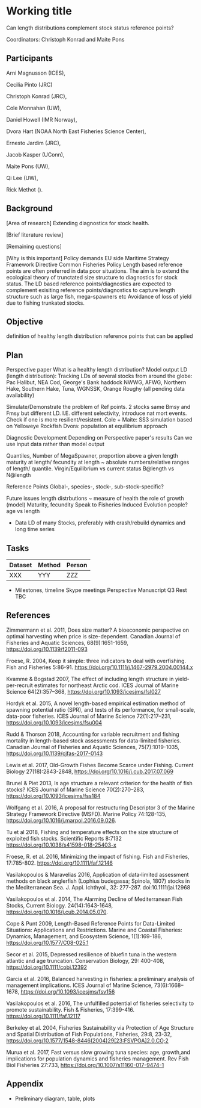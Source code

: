 # Working title
Can length distributions complement stock status reference points?

Coordinators: Christoph Konrad and Maite Pons

## Participants

Arni Magnusson (ICES),

Cecilia Pinto (JRC)

Christoph Konrad (JRC),

Cole Monnahan (UW),

Daniel Howell (IMR Norway),

Dvora Hart (NOAA North East Fisheries Science Center),

Ernesto Jardim (JRC),

Jacob Kasper (UConn),

Maite Pons (UW),

Qi Lee (UW),

Rick Methot (). 







## Background

[Area of research]
Extending diagnostics for stock health.

[Brief literature review]


[Remaining questions]

[Why is this important]
Policy demands EU side
 Maritime Strategy Framework Directive
 Common Fisheries Policy
Length based reference points are often preferred in data poor situations.
The aim is to extend the ecological theory of trunctated size structure to diagnostics for stock status. The LD based reference points/diagnostics are expected to complement exisiting reference points/diagnostics to capture length structure such as large fish, mega-spawners etc
Avoidance of loss of yield due to fishing trunkated stocks.


## Objective
definition of healthy length distribution
reference points that can be applied

## Plan
Perspective paper
  What is a healthy length distribution?
       Model output LD (length distribution):
            Tracking LDs of several stocks from around the globe:
                        Pac Halibut, NEA Cod, George's Bank haddock
                        NWWG, AFWG, Northern Hake, Southern Hake,
                        Tuna, WGNSSK, Orange Roughy 
                        (all pending data availability)


  Simulate/Demonstrate the problem of Ref points.
      2 stocks same Bmsy and Fmsy but different LD. I.E. different selectivity, introduce nat mort events. Check if one is more resilient/resistent. 
      Cole + Maite: SS3 simulation based on Yelloweye Rockfish
      Dvora: population at equilibrium approach


                
Diagnostic Development
  Depending on Perspective paper's results
  Can we use input data rather than model output

  Quantiles, Number of MegaSpawner, proportion above a given length                    maturity at length/ fecundity at length ~ absolute numbers/relative            ranges of length/ quantile.
  Virgin/Equilibrium vs current status
  B@length vs N@length

Reference Points
  Global-, species-, stock-, sub-stock-specific?
            
Future issues
  length distrbutions ~ measure of health
  the role of growth (model) 
  Maturity, fecundity
  Speak to Fisheries Induced Evolution people?
  age vs length

* Data
  LD of many Stocks, preferably with crash/rebuild dynamics and long time series 


## Tasks

Dataset | Method | Person
------- | ------ | ------
XXX     | YYY    | ZZZ

* Milestones, timeline
  Skype meetings
  Perspective Manuscript Q3
  Rest TBC
  
## References

Zimmermann et al. 2011, Does size matter? A bioeconomic perspective on optimal harvesting when price is size-dependent. Canadian Journal of Fisheries and Aquatic Sciences, 68(9):1651-1659, https://doi.org/10.1139/f2011-093

Froese, R. 2004, Keep it simple: three indicators to deal with overfishing. Fish and Fisheries 5:86-91.  https://doi.org/10.1111/j.1467-2979.2004.00144.x

Kvamme & Bogstad 2007, The effect of including length structure in yield-per-recruit estimates for northeast Arctic cod. ICES Journal of Marine Science 64(2):357–368, https://doi.org/10.1093/icesjms/fsl027

Hordyk et al. 2015, A novel length-based empirical estimation method of spawning potential ratio (SPR), and tests of its performance, for small-scale, data-poor fisheries. ICES Journal of Marine Science 72(1):217–231, https://doi.org/10.1093/icesjms/fsu004

Rudd & Thorson 2018, Accounting for variable recruitment and fishing mortality in length-based stock assessments for data-limited fisheries. Canadian Journal of Fisheries and Aquatic Sciences, 75(7):1019-1035, https://doi.org/10.1139/cjfas-2017-0143

Lewis et al. 2017, Old-Growth Fishes Become Scarce under Fishing. Current Biology 27(18):2843-2848, https://doi.org/10.1016/j.cub.2017.07.069

Brunel & Piet 2013, Is age structure a relevant criterion for the health of fish stocks? ICES Journal of Marine Science 70(2):270–283, https://doi.org/10.1093/icesjms/fss184

Wolfgang et al. 2016, A proposal for restructuring Descriptor 3 of the Marine Strategy Framework Directive (MSFD). Marine Policy 74:128-135, https://doi.org/10.1016/j.marpol.2016.09.026.

Tu et al 2018, Fishing and temperature effects on the size structure of exploited fish stocks. Scientific Reports 8:7132  https://doi.org/10.1038/s41598-018-25403-x

Froese, R. et al. 2016, Minimizing the impact of fishing. Fish and Fisheries, 17:785-802. https://doi.org/10.1111/faf.12146

Vasilakopoulos & Maravelias 2016, Application of data‐limited assessment methods on black anglerfish (Lophius budegassa; Spinola, 1807) stocks in the Mediterranean Sea. J. Appl. Ichthyol., 32: 277-287. doi:10.1111/jai.12968

Vasilakopoulos et al. 2014, The Alarming Decline of Mediterranean Fish Stocks,
Current Biology. 24(14):1643-1648, https://doi.org/10.1016/j.cub.2014.05.070.

Cope & Punt 2009, Length-Based Reference Points for Data-Limited Situations: Applications and Restrictions. Marine and Coastal Fisheries: Dynamics, Management, and Ecosystem Science, 1(1):169-186, https://doi.org/10.1577/C08-025.1

Secor et al. 2015, Depressed resilience of bluefin tuna in the western atlantic and age truncation. Conservation Biology, 29: 400-408, https://doi.org/10.1111/cobi.12392

Garcia et al. 2016, Balanced harvesting in fisheries: a preliminary analysis of management implications. ICES Journal of Marine Science, 73(6):1668–1678, https://doi.org/10.1093/icesjms/fsv156

Vasilakopoulos et al. 2016, The unfulfilled potential of fisheries selectivity to promote sustainability. Fish & Fisheries, 17:399-416.  https://doi.org/10.1111/faf.12117

Berkeley et al. 2004, Fisheries Sustainability via Protection of Age Structure and Spatial Distribution of Fish Populations, Fisheries, 29:8, 23-32, https://doi.org/10.1577/1548-8446(2004)29[23:FSVPOA]2.0.CO;2 

Murua et al. 2017, Fast versus slow growing tuna species: age, growth,and implications for population dynamics and fisheries management. Rev Fish Biol Fisheries 27:733, https://doi.org/10.1007/s11160-017-9474-1


## Appendix

* Preliminary diagram, table, plots
